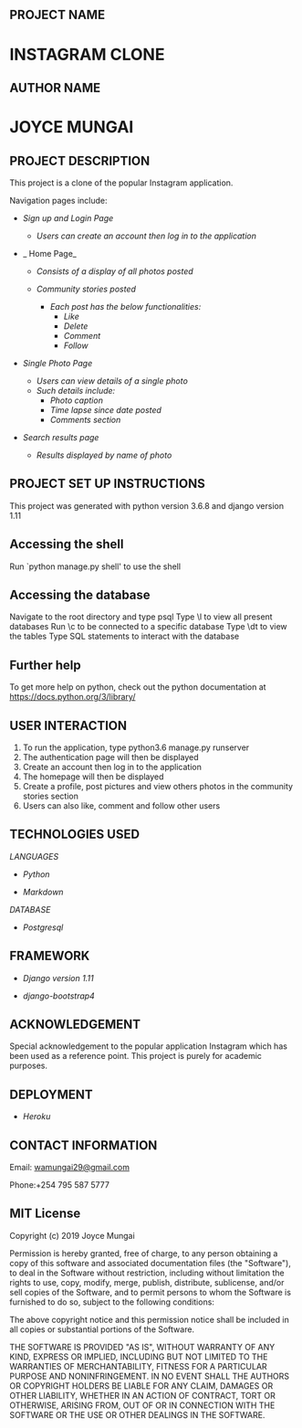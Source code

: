 ## PROJECT NAME
# INSTAGRAM CLONE

## AUTHOR NAME
# JOYCE MUNGAI

## PROJECT DESCRIPTION

This project is a clone of the popular Instagram application.

Navigation pages include:

* _Sign up and Login Page_

    * _Users can create an account then log in to the application_

* _ Home Page_

    * _Consists of a display of all photos posted_
        
    * _Community stories posted_

        * _Each post has the below functionalities:_
            * _Like_
            * _Delete_
            * _Comment_
            * _Follow_

* _Single Photo Page_

    * _Users can view details of a single photo_
    * _Such details include:_
        * _Photo caption_
        * _Time lapse since date posted_
        * _Comments section_
  
* _Search results page_

    * _Results displayed by name of photo_


## PROJECT SET UP INSTRUCTIONS

This project was generated with python version 3.6.8 and django version 1.11

## Accessing the shell

Run `python manage.py shell' to use the shell 

## Accessing the database

Navigate to the root directory and type psql 
Type \l to view all present databases
Run \c <name-of-database> to be connected to a specific database
Type \dt to view the tables
Type SQL statements to interact with the database

## Further help
To get more help on python, check out the python documentation at https://docs.python.org/3/library/

## USER INTERACTION

1. To run the application, type python3.6 manage.py runserver
2. The authentication page will then be displayed
3. Create an account then log in to the application
4. The homepage will then be displayed
5. Create a profile, post pictures and view others photos in the community stories section
6. Users can also like, comment and follow other users

## TECHNOLOGIES USED

_LANGUAGES_

* _Python_

* _Markdown_

_DATABASE_

* _Postgresql_

## FRAMEWORK

* _Django version 1.11_

* _django-bootstrap4_

## ACKNOWLEDGEMENT

Special acknowledgement to the popular application Instagram which has been used as a reference point. This project is purely for academic purposes.

## DEPLOYMENT

* _Heroku_

## CONTACT INFORMATION

Email: wamungai29@gmail.com

Phone:+254 795 587 5777

## MIT License

Copyright (c) 2019 Joyce Mungai

Permission is hereby granted, free of charge, to any person obtaining a copy
of this software and associated documentation files (the "Software"), to deal
in the Software without restriction, including without limitation the rights
to use, copy, modify, merge, publish, distribute, sublicense, and/or sell
copies of the Software, and to permit persons to whom the Software is
furnished to do so, subject to the following conditions:

The above copyright notice and this permission notice shall be included in all
copies or substantial portions of the Software.

THE SOFTWARE IS PROVIDED "AS IS", WITHOUT WARRANTY OF ANY KIND, EXPRESS OR
IMPLIED, INCLUDING BUT NOT LIMITED TO THE WARRANTIES OF MERCHANTABILITY,
FITNESS FOR A PARTICULAR PURPOSE AND NONINFRINGEMENT. IN NO EVENT SHALL THE
AUTHORS OR COPYRIGHT HOLDERS BE LIABLE FOR ANY CLAIM, DAMAGES OR OTHER
LIABILITY, WHETHER IN AN ACTION OF CONTRACT, TORT OR OTHERWISE, ARISING FROM,
OUT OF OR IN CONNECTION WITH THE SOFTWARE OR THE USE OR OTHER DEALINGS IN THE
SOFTWARE.




